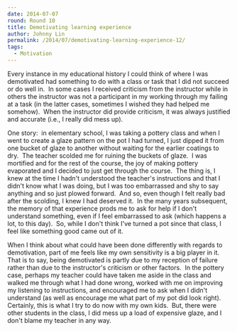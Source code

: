 ```yaml
---
date: 2014-07-07
round: Round 10
title: Demotivating learning experience
author: Johnny Lin
permalink: /2014/07/demotivating-learning-experience-12/
tags:
  - Motivation
---
```

Every instance in my educational history I could think of where I was demotivated had something to do with a class or task that I did not succeed or do well in.  In some cases I received criticism from the instructor while in others the instructor was not a participant in my working through my failing at a task (in the latter cases, sometimes I wished they had helped me somehow).  When the instructor did provide criticism, it was always justified and accurate (i.e., I really did mess up).

One story:  in elementary school, I was taking a pottery class and when I went to create a glaze pattern on the pot I had turned, I just dipped it from one bucket of glaze to another without waiting for the earlier coatings to dry.  The teacher scolded me for ruining the buckets of glaze.  I was mortified and for the rest of the course, the joy of making pottery evaporated and I decided to just get through the course.  The thing is, I knew at the time I hadn't understood the teacher's instructions and that I didn't know what I was doing, but I was too embarrassed and shy to say anything and so just plowed forward.  And so, even though I felt really bad after the scolding, I knew I had deserved it.  In the many years subsequent, the memory of that experience prods me to ask for help if I don't understand something, even if I feel embarrassed to ask (which happens a lot, to this day).  So, while I don't think I've turned a pot since that class, I feel like something good came out of it.

When I think about what could have been done differently with regards to demotivation, part of me feels like my own sensitivity is a big player in it.  That is to say, being demotivated is partly due to my reception of failure rather than due to the instructor's criticism or other factors.  In the pottery case, perhaps my teacher could have taken me aside in the class and walked me through what I had done wrong, worked with me on improving my listening to instructions, and encouraged me to ask when I didn't understand (as well as encourage me what part of my pot did look right).  Certainly, this is what I try to do now with my own kids.  But, there were other students in the class, I did mess up a load of expensive glaze, and I don't blame my teacher in any way.
